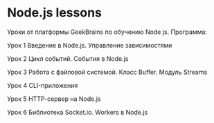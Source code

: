# Node.js lessons
Уроки от платформы GeekBrains по обучению Node js.
Программа:

Урок 1
Введение в Node.js. Управление зависимостями

Урок 2
Цикл событий. События в Node.js

Урок 3
Работа с файловой системой. Класс Buffer. Модуль Streams

Урок 4
CLI-приложения

Урок 5
HTTP-cервер на Node.js

Урок 6
Библиотека Socket.io. Workers в Node.js




